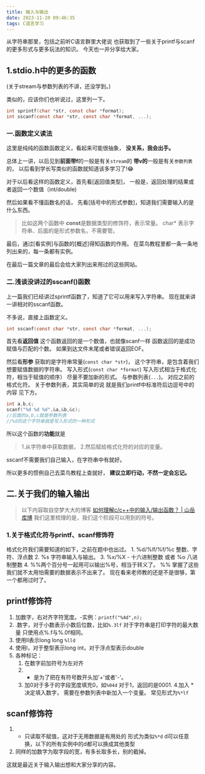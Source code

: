 ```yaml
---
title: 输入与输出
date: 2023-11-20 09:46:35
tags: C语言学习
---
```

从字符串那里，包括之前听C语言群里大佬说
也获取到了一些关于printf与scanf的更多形式与更多玩法的知识。
今天也一并分享给大家。<!--more-->

## 1.stdio.h中的更多的函数
(关于stream与参数列表的不讲，还没学到。)

类似的，应该你们也听说过，这里列一下。

```C
int sprintf(char *str, const char *format);
int sscanf(const char *str, const char *format, ...);
```
### 一.函数定义读法

这里是纯纯的函数函数定义，看起来可能很抽象，
**没关系，我会出手。**

总体上一讲，以后见到**前面带f**的一般是有关`stream`的
**带v的**一般是有关`参数列表`的，
以后看到学长写类似的函数就知道该多学习了!😂

对于以后看这样的函数定义，首先看[返回值类型]，
一般是，返回处理的结果或者返回一个数值（int/double)

然后如果看不懂函数名的话，
先看[括号中的形式参数]，知道我们需要输入的是什么东西。

>比如这两个函数中
>**const**是数据类型的修饰符，表示常量。
>char* 表示字符串、后面的是形式参数名，不需要管。

最后，通过[看实例]与函数的[概述]得知函数的作用。
在菜鸟教程里都一条一条地列出来的，每一条都有实例。

在最后一篇文章的最后会给大家列出来用过的这些网站。

### 二.浅谈没讲过的sscanf()函数

上一篇我们已经讲过sprintf函数了，知道了它可以用来写入字符串。
现在就来讲一讲相对的sscanf函数。

不多说，直接上函数定义。
```C
int sscanf(const char *str, const char *format, ...);
```

首先看**返回值**
这个函数返回的是一个数值，也就像scanf一样
函数返回的是成功赋值与匹配的个数。
如果到达文件末尾或者错误返回EOF。

然后看**形参**
获取的是字符串常量(`const char *str`)，
	这个字符串，是包含着我们想要赋值数据的字符串。
写入形式(`const char *format`)
	写入形式相当于格式化符，相当于赋值的顺序）
	尽量不要加新的形式。
与参数列表(`...`)。
	对应之前的格式化符。
关于参数列表，其实简单的说
就是我们printf中标准符后边逗号中的内容
见下方。

```C
int a,b,c;
scanf("%d %d %d",&a,&b,&c);
//后面的a,b,c就是参数列表
//%d的这个字符串就是写入形式的一种形式
```

所以这个函数的**功能**就是
>1.从字符串中获取数据，
>2.然后赋给格式化符的对应的变量。

sscanf不需要我们自己输入，在字符串中有就好。

所以更多的惯例自己去菜鸟教程上查就好，
**建议立即行动，不然一定会忘记。**

## 二.关于我们的输入输出

>以下内容取自空梦大大的博客
>[如何理解c/c++中的输入/输出函数？ | 山岳库博](https://kmar.top/posts/51c9b0a0/)
>我们这里梳理的是，我们这个阶段可以用到的符号。

### 1.关于格式化符与printf、scanf修饰符

格式化符我们需要知道的如下，之前在题中也出过。
	1. %d/%lf/%f/%c 整数、字符、浮点数
	2. %s 字符串输入与输出。
	3. %x/%X - 十六进制整数 或者 %o 八进制整数
	4. %%两个百分号一起用可以输出%号，相当于转义了。
%%
掌握了这些我们就不太用怕需要的数据表示不出来了。
现在看来老师教的还是不是很够，第一个都用过时了。

## printf修饰符
1. 加数字，右对齐字符宽度。-实例：`printf("%4d",n);`
2. .数字，对于小数表示小数后位数，比如`%.3lf`
	对于字符串是打印字符的最大数量
	只使用点%.f与%.0f相同。
3. 使用ll表示long long `%lld`
4. 使用l，对于整型表示long int，对于浮点型表示double
5. 各种标记：
	1. 在数字前加符号为左对齐
	2. + 是为了把在有符号数开头加'+'或者'-'。
	3. 加0对于多于的字段宽度填充0，如`%04d`
		对于1，返回的是0001.
		4.加入 * 决定填入数字，
		需要在参数列表中新加入一个变量。
		 常见形式为`%*lf`

## scanf修饰符
1. * 只读取不赋值，这对于无用数据是有用处的 形式为类似`%*d`
	d可以任意换，以下的所有实例中的d都可以换成其他类型
2. 同样的加数字为取字段的宽，有多长取多长，别的截掉。

这就是最近关于输入输出想和大家分享的内容。



